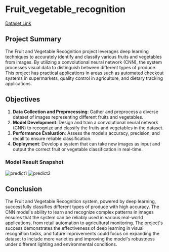 # Fruit_vegetable_recognition

[Dataset Link](https://www.kaggle.com/datasets/kritikseth/fruit-and-vegetable-image-recognition)
 
## Project Summary
The Fruit and Vegetable Recognition project leverages deep learning techniques to accurately identify and classify various fruits and vegetables from images. By utilizing a convolutional neural network (CNN), the system processes visual data to distinguish between different types of produce. This project has practical applications in areas such as automated checkout systems in supermarkets, quality control in agriculture, and dietary tracking applications.

## Objectives
1. **Data Collection and Preprocessing**: Gather and preprocess a diverse dataset of images representing different fruits and vegetables.
2. **Model Development**: Design and train a convolutional neural network (CNN) to recognize and classify the fruits and vegetables in the dataset.
3. **Performance Evaluation**: Assess the model’s accuracy, precision, and recall to ensure reliable classification.
4. **Deployment**: Develop a system that can take new images as input and output the correct fruit or vegetable classification in real-time.

### Model Result Snapshot
![predict1](https://github.com/user-attachments/assets/5c76bda0-12dc-4890-8d8f-905805509861)
![predict2](https://github.com/user-attachments/assets/d9430765-ee61-47a5-b154-ec3b196e36ae)

## Conclusion
The Fruit and Vegetable Recognition system, powered by deep learning, successfully classifies different types of produce with high accuracy. The CNN model's ability to learn and recognize complex patterns in images ensures that the system can be reliably used in various real-world applications, from retail automation to agricultural monitoring. The project's success demonstrates the effectiveness of deep learning in visual recognition tasks, and future improvements could focus on expanding the dataset to include more varieties and improving the model's robustness under different lighting and environmental conditions.
